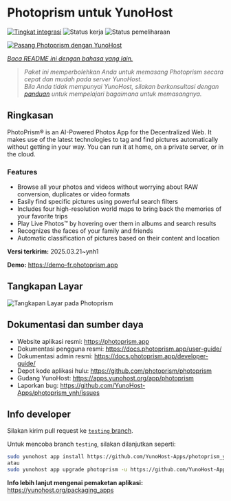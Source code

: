 <!--
N.B.: README ini dibuat secara otomatis oleh <https://github.com/YunoHost/apps/tree/master/tools/readme_generator>
Ini TIDAK boleh diedit dengan tangan.
-->

# Photoprism untuk YunoHost

[![Tingkat integrasi](https://apps.yunohost.org/badge/integration/photoprism)](https://ci-apps.yunohost.org/ci/apps/photoprism/)
![Status kerja](https://apps.yunohost.org/badge/state/photoprism)
![Status pemeliharaan](https://apps.yunohost.org/badge/maintained/photoprism)

[![Pasang Photoprism dengan YunoHost](https://install-app.yunohost.org/install-with-yunohost.svg)](https://install-app.yunohost.org/?app=photoprism)

*[Baca README ini dengan bahasa yang lain.](./ALL_README.md)*

> *Paket ini memperbolehkan Anda untuk memasang Photoprism secara cepat dan mudah pada server YunoHost.*  
> *Bila Anda tidak mempunyai YunoHost, silakan berkonsultasi dengan [panduan](https://yunohost.org/install) untuk mempelajari bagaimana untuk memasangnya.*

## Ringkasan

PhotoPrism® is an AI-Powered Photos App for the Decentralized Web. It makes use of the latest technologies to tag and find pictures automatically without getting in your way. You can run it at home, on a private server, or in the cloud.

### Features

- Browse all your photos and videos without worrying about RAW conversion, duplicates or video formats
- Easily find specific pictures using powerful search filters
- Includes four high-resolution world maps to bring back the memories of your favorite trips
- Play Live Photos™ by hovering over them in albums and search results
- Recognizes the faces of your family and friends
- Automatic classification of pictures based on their content and location


**Versi terkirim:** 2025.03.21~ynh1

**Demo:** <https://demo-fr.photoprism.app>

## Tangkapan Layar

![Tangkapan Layar pada Photoprism](./doc/screenshots/photoprism.jpg)

## Dokumentasi dan sumber daya

- Website aplikasi resmi: <https://photoprism.app>
- Dokumentasi pengguna resmi: <https://docs.photoprism.app/user-guide/>
- Dokumentasi admin resmi: <https://docs.photoprism.app/developer-guide/>
- Depot kode aplikasi hulu: <https://github.com/photoprism/photoprism>
- Gudang YunoHost: <https://apps.yunohost.org/app/photoprism>
- Laporkan bug: <https://github.com/YunoHost-Apps/photoprism_ynh/issues>

## Info developer

Silakan kirim pull request ke [`testing` branch](https://github.com/YunoHost-Apps/photoprism_ynh/tree/testing).

Untuk mencoba branch `testing`, silakan dilanjutkan seperti:

```bash
sudo yunohost app install https://github.com/YunoHost-Apps/photoprism_ynh/tree/testing --debug
atau
sudo yunohost app upgrade photoprism -u https://github.com/YunoHost-Apps/photoprism_ynh/tree/testing --debug
```

**Info lebih lanjut mengenai pemaketan aplikasi:** <https://yunohost.org/packaging_apps>

